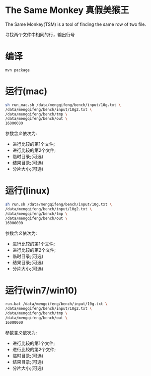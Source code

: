 # The Same Monkey 真假美猴王
The Same Monkey(TSM) is a tool of finding the same row of two file.

寻找两个文件中相同的行，输出行号
# 编译
```bath
mvn package
```

# 运行(mac)
```bash
sh run_mac.sh /data/mengqifeng/bench/input/10g.txt \
/data/mengqifeng/bench/input/10g2.txt \
/data/mengqifeng/bench/tmp \
/data/mengqifeng/bench/out \
16000000
```
参数含义依次为:
- 进行比较的第1个文件;
- 进行比较的第2个文件;
- 临时目录;(可选)
- 结果目录;(可选)
- 分片大小;(可选)

# 运行(linux)
```bash
sh run.sh /data/mengqifeng/bench/input/10g.txt \
/data/mengqifeng/bench/input/10g2.txt \
/data/mengqifeng/bench/tmp \
/data/mengqifeng/bench/out \
16000000
```
参数含义依次为:
- 进行比较的第1个文件;
- 进行比较的第2个文件;
- 临时目录;(可选)
- 结果目录;(可选)
- 分片大小;(可选)

# 运行(win7/win10)
```bash
run.bat /data/mengqifeng/bench/input/10g.txt \
/data/mengqifeng/bench/input/10g2.txt \
/data/mengqifeng/bench/tmp \
/data/mengqifeng/bench/out \
16000000
```
参数含义依次为:
- 进行比较的第1个文件;
- 进行比较的第2个文件;
- 临时目录;(可选)
- 结果目录;(可选)
- 分片大小;(可选)

